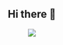 <!--### Hi there 👋-->

<!--
**dus6982/dus6982** is a ✨ _special_ ✨ repository because its `README.md` (this file) appears on your GitHub profile.

Here are some ideas to get you started:

- 🔭 I’m currently working on ...
- 🌱 I’m currently learning ...
- 👯 I’m looking to collaborate on ...
- 🤔 I’m looking for help with ...
- 💬 Ask me about ...
- 📫 How to reach me: ...
- 😄 Pronouns: ...
- ⚡ Fun fact: ...
-->

<div align="center">
  <h2> Hi there 👋 </h2>
  <img src="https://user-images.githubusercontent.com/97671781/166467627-105d599c-88f6-4290-9b84-87b63374f18f.gif"/>
</div>
